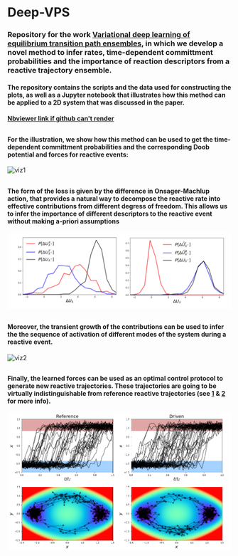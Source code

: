 # Deep-VPS
### Repository for the work [Variational deep learning of equilibrium transition path ensembles](https://arxiv.org/abs/2302.14857), in which we develop a novel method to infer rates, time-dependent committment probabilities and the importance of reaction descriptors from a reactive trajectory ensemble. 

#### The repository contains the scripts and the data used for constructing the plots, as well as a Jupyter notebook that illustrates how this method can be applied to a 2D system that was discussed in the paper.
#### [Nbviewer link if github can't render](https://nbviewer.org/github/ansingh1214/Deep-VPS/blob/1/DeepVPS.ipynb)
## ##
#### For the illustration, we show how this method can be used to get the time-dependent committment probabilities and the corresponding Doob potential and forces for reactive events:
![viz1](https://github.com/ansingh1214/Deep-VPS/blob/1/anim/viz1.gif)
## ##
#### The form of the loss is given by the difference in Onsager-Machlup action, that provides a natural way to decompose the reactive rate into effective contributions from different degress of freedom. This allows us to infer the importance of different descriptors to the reactive event without making a-priori assumptions
![fig1](https://github.com/ansingh1214/Deep-VPS/blob/1/anim/fig1.png)
## ##
#### Moreover, the transient growth of the contributions can be used to infer the the sequence of activation of different modes of the system during a reactive event.
![viz2](https://github.com/ansingh1214/Deep-VPS/blob/1/anim/viz2.gif)
## ##
#### Finally, the learned forces can be used as an optimal control protocol to generate new reactive trajectories. These trajectories are going to be virtually indistinguishable from reference reactive trajectories (see [1](https://doi.org/10.1063/1.5128956) & [2](https://doi.org/10.1103/PhysRevLett.128.028005) for more info).
![fig1](https://github.com/ansingh1214/Deep-VPS/blob/1/anim/fig2.png)
